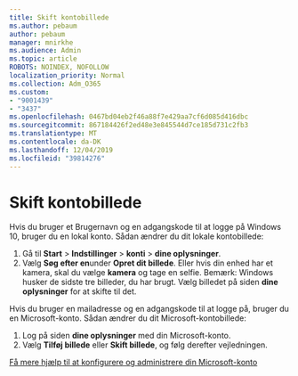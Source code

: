```yaml
---
title: Skift kontobillede
ms.author: pebaum
author: pebaum
manager: mnirkhe
ms.audience: Admin
ms.topic: article
ROBOTS: NOINDEX, NOFOLLOW
localization_priority: Normal
ms.collection: Adm_O365
ms.custom:
- "9001439"
- "3437"
ms.openlocfilehash: 0467bd04eb2f46a88f7e429aa7cf6d085d416dbc
ms.sourcegitcommit: 867184426f2ed48e3e845544d7ce185d731c2fb3
ms.translationtype: MT
ms.contentlocale: da-DK
ms.lasthandoff: 12/04/2019
ms.locfileid: "39814276"
---
```

# <a name="change-account-picture"></a>Skift kontobillede

Hvis du bruger et Brugernavn og en adgangskode til at logge på Windows 10, bruger du en lokal konto. Sådan ændrer du dit lokale kontobillede:

1. Gå til **Start** > **Indstillinger** > **konti** > **dine oplysninger**.
2. Vælg **Søg efter en**under **Opret dit billede**. Eller hvis din enhed har et kamera, skal du vælge **kamera** og tage en selfie. 
    Bemærk: Windows husker de sidste tre billeder, du har brugt. Vælg billedet på siden **dine oplysninger** for at skifte til det.

Hvis du bruger en mailadresse og en adgangskode til at logge på, bruger du en Microsoft-konto. Sådan ændrer du dit Microsoft-kontobillede:

1. Log på siden **dine oplysninger** med din Microsoft-konto.
2. Vælg **Tilføj billede** eller **Skift billede**, og følg derefter vejledningen.

[Få mere hjælp til at konfigurere og administrere din Microsoft-konto](https://support.microsoft.com/products/microsoft-account?category=manage-account)